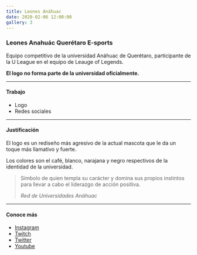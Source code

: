 ```yaml
---
title: Leones Anáhuac
date: 2020-02-06 12:00:00
gallery: 3
---
```

### Leones Anahuác Querétaro E-sports
<p class="lead">
   Equipo competitivo de la universidad Anáhuac de Querétaro, participante de la U League en el equipo de Leauge of Legends.
</p>

**El logo no forma parte de la universidad oficialmente.**

---

#### Trabajo
- Logo
- Redes sociales

---

#### Justificación
El logo es un rediseño más agresivo de la actual mascota que le da un toque más llamativo y fuerte.

Los colores son el café, blanco, narajana y negro respectivos de la identidad de la universidad.

> Símbolo de quien templa su carácter y domina sus propios instintos para llevar a cabo el liderazgo de acción positiva.
>
> <cite>Red de Universidades Anáhuac</cite>

---

#### Conoce más
- [Instagram](https://instagram.com/anahuacesports_qro)
- [Twitch](https://twitch.tv/anahuacesportsqro)
- [Twitter](https://twitter.com/anahuacesports1)
- [Youtube](https://youtube.com/channel/UC_xASaTKs88XjaNa5fijfJA)
